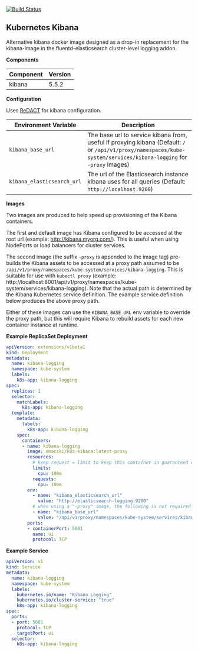 [![Build Status](https://travis-ci.org/emacski/k8s-kibana.svg?branch=master)](https://travis-ci.org/emacski/k8s-kibana)

Kubernetes Kibana
-----------------

Alternative kibana docker image designed as a drop-in replacement for the kibana-image in the fluentd-elasticsearch cluster-level logging addon.

**Components**

| Component | Version |
| --------- | ------- |
| kibana | 5.5.2 |

**Configuration**

Uses [ReDACT](https://github.com/emacski/redact) for kibana configuration.

| Environment Variable | Description |
| -------------------- | ----------- |
| `kibana_base_url` | The base url to service kibana from, useful if proxying kibana (Default: `/` or `/api/v1/proxy/namespaces/kube-system/services/kibana-logging` for `-proxy` images) |
| `kibana_elasticsearch_url` | The url of the Elasticsearch instance kibana uses for all queries (Default: `http://localhost:9200`) |

**Images**

Two images are produced to help speed up provisioning of the Kibana containers.

The first and default image has Kibana configured to be accessed at the root url (example: http://kibana.myorg.com/). This is useful when using NodePorts or load balancers for cluster services.

The second image (the suffix `-proxy` is appended to the image tag) pre-builds the Kibana assets to be accessed at a proxy path assumed to be `/api/v1/proxy/namespaces/kube-system/services/kibana-logging`. This is suitable for use with `kubectl proxy` (example: http://localhost:8001/api/v1/proxy/namespaces/kube-system/services/kibana-logging). Note that the actual path is determined by the Kibana Kubernetes service definition. The example service definition below produces the above proxy path.

Either of these images can use the `KIBANA_BASE_URL` env variable to override the proxy path, but this will require Kibana to rebuild assets for each new container instance at runtime.

**Example ReplicaSet Deployment**
```yaml
apiVersion: extensions/v1beta1
kind: Deployment
metadata:
  name: kibana-logging
  namespace: kube-system
  labels:
    k8s-app: kibana-logging
spec:
  replicas: 1
  selector:
    matchLabels:
      k8s-app: kibana-logging
  template:
    metadata:
      labels:
        k8s-app: kibana-logging
    spec:
      containers:
      - name: kibana-logging
        image: emacski/k8s-kibana:latest-proxy
        resources:
          # keep request = limit to keep this container in guaranteed class
          limits:
            cpu: 100m
          requests:
            cpu: 100m
        env:
          - name: "kibana_elasticsearch_url"
            value: "http://elasticsearch-logging:9200"
          # when using a "-proxy" image, the following is not required
          - name: "kibana_base_url"
            value: "/api/v1/proxy/namespaces/kube-system/services/kibana-logging"
        ports:
        - containerPort: 5601
          name: ui
          protocol: TCP
```

**Example Service**
```yaml
apiVersion: v1
kind: Service
metadata:
  name: kibana-logging
  namespace: kube-system
  labels:
    kubernetes.io/name: "Kibana Logging"
    kubernetes.io/cluster-service: "true"
    k8s-app: kibana-logging
spec:
  ports:
  - port: 5601
    protocol: TCP
    targetPort: ui
  selector:
    k8s-app: kibana-logging
```
